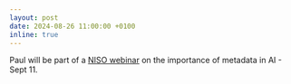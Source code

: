 ```yaml
---
layout: post
date: 2024-08-26 11:00:00 +0100
inline: true
---
```


Paul will be part of a [NISO webinar](https://niso.org/events/importance-metadata-ai) on the importance of metadata in AI - Sept 11. 